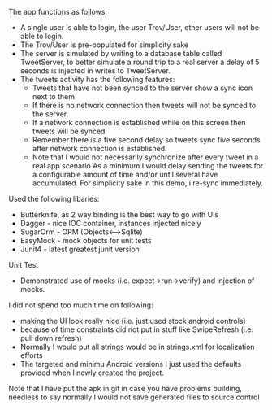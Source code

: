 The app functions as follows:

- A single user is able to login, the user Trov/User, other users will not be able to login.
- The Trov/User is pre-populated for simplicity sake
- The server is simulated by writing to a database table called TweetServer, to better simulate a
 round trip to a real server a delay of 5 seconds is injected in writes to TweetServer.
- The tweets activity has the following features:
    - Tweets that have not been synced to the server show a sync icon next to them
    - If there is no network connection then tweets will not be synced to the server.
    - If a network connection is established while on this screen then tweets will be synced
    - Remember there is a five second delay so tweets sync five seconds after network connection is
    established.
    -  Note that I would not necessarily synchronize after every tweet in a real app scenario
       As a minimum I would delay sending the tweets for a configurable amount of time and/or
       until several have accumulated. For simplicity sake in this demo, i re-sync immediately.

           

Used the following libaries:
- Butterknife, as 2 way binding is the best way to go with UIs
- Dagger - nice IOC container, instances injected nicely
- SugarOrm - ORM (Objects<-->Sqlite)
- EasyMock - mock objects for unit tests
- Junit4 - latest greatest junit version

Unit Test
- Demonstrated use of mocks (i.e. expect->run->verify) and injection of mocks.


I did not spend too much time on following:
- making the UI look really nice (i.e. just used stock android controls)
- because of time constraints did not put in stuff like SwipeRefresh (i.e. pull down refresh)
- Normally I would put all strings would be in strings.xml for localization efforts
- The targeted and minimu Android versions I just used the defaults provided when I
newly created the project.

Note that I have put the apk in git in case you have problems building, needless to say
normally I would not save generated files to source control
